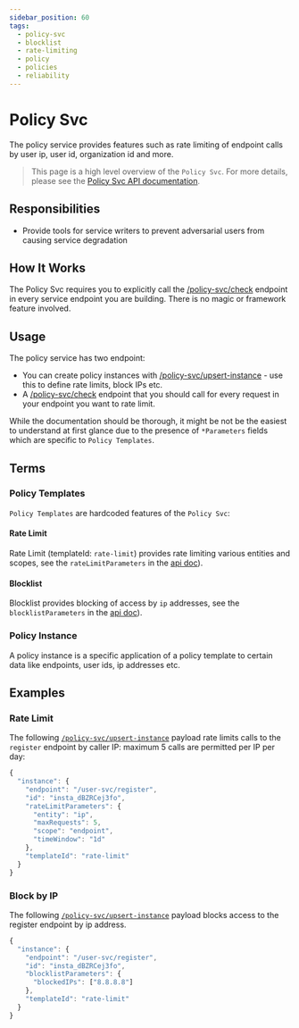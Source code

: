 ```yaml
---
sidebar_position: 60
tags:
  - policy-svc
  - blocklist
  - rate-limiting
  - policy
  - policies
  - reliability
---
```


# Policy Svc

The policy service provides features such as rate limiting of endpoint calls by user ip, user id, organization id and more.

> This page is a high level overview of the `Policy Svc`. For more details, please see the [Policy Svc API documentation](/docs/superplatform/upsert-instance).

## Responsibilities

- Provide tools for service writers to prevent adversarial users from causing service degradation

## How It Works

The Policy Svc requires you to explicitly call the [/policy-svc/check](/docs/superplatform/check) endpoint in every service endpoint you are building. There is no magic or framework feature involved.

## Usage

The policy service has two endpoint:

- You can create policy instances with [/policy-svc/upsert-instance](/docs/superplatform/upsert-instance) - use this to define rate limits, block IPs etc.
- A [/policy-svc/check](/docs/superplatform/check) endpoint that you should call for every request in your endpoint you want to rate limit.

While the documentation should be
thorough, it might be not be the easiest to understand at first glance due to the presence of `*Parameters` fields which are specific to `Policy Templates`.

## Terms

### Policy Templates

`Policy Templates` are hardcoded features of the `Policy Svc`:

#### Rate Limit

Rate Limit (templateId: `rate-limit`) provides rate limiting various entities and scopes, see the `rateLimitParameters` in the [api doc](/docs/superplatform/upsert-instance)).

#### Blocklist

Blocklist provides blocking of access by `ip` addresses, see the `blocklistParameters` in the [api doc](/docs/superplatform/upsert-instance)).

### Policy Instance

A policy instance is a specific application of a policy template to certain data like endpoints, user ids, ip addresses etc.

## Examples

### Rate Limit

The following [`/policy-svc/upsert-instance`](/docs/superplatform/upsert-instance) payload rate limits calls to the `register` endpoint by caller IP: maximum 5 calls are permitted per IP per day:

```js
{
  "instance": {
    "endpoint": "/user-svc/register",
    "id": "insta_dBZRCej3fo",
    "rateLimitParameters": {
      "entity": "ip",
      "maxRequests": 5,
      "scope": "endpoint",
      "timeWindow": "1d"
    },
    "templateId": "rate-limit"
  }
}
```

### Block by IP

The following [`/policy-svc/upsert-instance`](/docs/superplatform/upsert-instance) payload blocks access to the register endpoint by ip address.

```js
{
  "instance": {
    "endpoint": "/user-svc/register",
    "id": "insta_dBZRCej3fo",
    "blocklistParameters": {
      "blockedIPs": ["8.8.8.8"]
    },
    "templateId": "rate-limit"
  }
}
```

